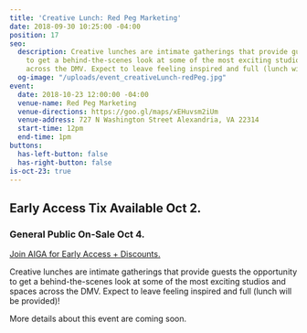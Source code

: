 ```yaml
---
title: 'Creative Lunch: Red Peg Marketing'
date: 2018-09-30 10:25:00 -04:00
position: 17
seo:
  description: Creative lunches are intimate gatherings that provide guests the opportunity
    to get a behind-the-scenes look at some of the most exciting studios and spaces
    across the DMV. Expect to leave feeling inspired and full (lunch will be provided)!
  og-image: "/uploads/event_creativeLunch-redPeg.jpg"
event:
  date: 2018-10-23 12:00:00 -04:00
  venue-name: Red Peg Marketing
  venue-directions: https://goo.gl/maps/xEHuvsm2iUm
  venue-address: 727 N Washington Street Alexandria, VA 22314
  start-time: 12pm
  end-time: 1pm
buttons:
  has-left-button: false
  has-right-button: false
is-oct-23: true
---
```


## Early Access Tix Available Oct 2. 
### General Public On-Sale Oct 4.
[Join AIGA for Early Access + Discounts.](http://dc.aiga.org/membership/membership-rates/)


Creative lunches are intimate gatherings that provide guests the opportunity to get a behind-the-scenes look at some of the most exciting studios and spaces across the DMV. Expect to leave feeling inspired and full (lunch will be provided)!

More details about this event are coming soon.
